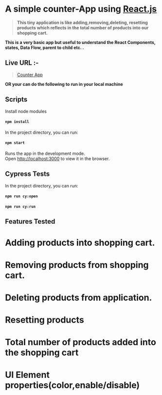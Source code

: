 # A simple counter-App using [React.js](https://reactjs.org)

> **This tiny application is like adding,removing,deleting, resetting products which reflects in the total number of products into our shopping cart.**

**This is a very basic app but useful to understand the React Components, states, Data Flow, parent to child etc. .**

## Live URL :-

> [Counter App](https://obscure-waters-60500.herokuapp.com)

**OR your can do the following to run in your local machine**

## Scripts

Install node modules

#### `npm install`

In the project directory, you can run:

#### `npm start`

Runs the app in the development mode.<br>
Open [http://localhost:3000](http://localhost:3000) to view it in the browser.


## Cypress Tests

In the project directory, you can run:

#### `npm run cy:open`
#### `npm run cy:run`

## Features Tested

# Adding products into shopping cart.
# Removing products from shopping cart.
# Deleting products from application.
# Resetting products 
# Total number of products added into the shopping cart
# UI Element properties(color,enable/disable)

